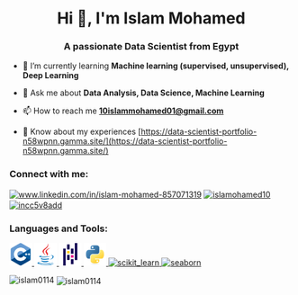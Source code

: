 <h1 align="center">Hi 👋, I'm Islam Mohamed</h1>
<h3 align="center">A passionate Data Scientist from Egypt</h3>

- 🌱 I’m currently learning **Machine learning (supervised, unsupervised), Deep Learning**

- 💬 Ask me about **Data Analysis, Data Science, Machine Learning**

- 📫 How to reach me **10islammohamed01@gmail.com**

- 📄 Know about my experiences [https://data-scientist-portfolio-n58wpnn.gamma.site/](https://data-scientist-portfolio-n58wpnn.gamma.site/)

<h3 align="left">Connect with me:</h3>
<p align="left">
<a href="https://linkedin.com/in/www.linkedin.com/in/islam-mohamed-857071319" target="blank"><img align="center" src="https://raw.githubusercontent.com/rahuldkjain/github-profile-readme-generator/master/src/images/icons/Social/linked-in-alt.svg" alt="www.linkedin.com/in/islam-mohamed-857071319" height="30" width="40" /></a>
<a href="https://kaggle.com/islamohamed10" target="blank"><img align="center" src="https://raw.githubusercontent.com/rahuldkjain/github-profile-readme-generator/master/src/images/icons/Social/kaggle.svg" alt="islamohamed10" height="30" width="40" /></a>
<a href="https://www.leetcode.com/incc5v8add" target="blank"><img align="center" src="https://raw.githubusercontent.com/rahuldkjain/github-profile-readme-generator/master/src/images/icons/Social/leet-code.svg" alt="incc5v8add" height="30" width="40" /></a>
</p>

<h3 align="left">Languages and Tools:</h3>
<p align="left"> <a href="https://www.w3schools.com/cpp/" target="_blank" rel="noreferrer"> <img src="https://raw.githubusercontent.com/devicons/devicon/master/icons/cplusplus/cplusplus-original.svg" alt="cplusplus" width="40" height="40"/> </a> <a href="https://www.java.com" target="_blank" rel="noreferrer"> <img src="https://raw.githubusercontent.com/devicons/devicon/master/icons/java/java-original.svg" alt="java" width="40" height="40"/> </a> <a href="https://pandas.pydata.org/" target="_blank" rel="noreferrer"> <img src="https://raw.githubusercontent.com/devicons/devicon/2ae2a900d2f041da66e950e4d48052658d850630/icons/pandas/pandas-original.svg" alt="pandas" width="40" height="40"/> </a> <a href="https://www.python.org" target="_blank" rel="noreferrer"> <img src="https://raw.githubusercontent.com/devicons/devicon/master/icons/python/python-original.svg" alt="python" width="40" height="40"/> </a> <a href="https://scikit-learn.org/" target="_blank" rel="noreferrer"> <img src="https://upload.wikimedia.org/wikipedia/commons/0/05/Scikit_learn_logo_small.svg" alt="scikit_learn" width="40" height="40"/> </a> <a href="https://seaborn.pydata.org/" target="_blank" rel="noreferrer"> <img src="https://seaborn.pydata.org/_images/logo-mark-lightbg.svg" alt="seaborn" width="40" height="40"/> </a> </p>

<p><img align="left" src="https://github-readme-stats.vercel.app/api/top-langs?username=islam0114&show_icons=true&locale=en&layout=compact" alt="islam0114" /></p>

<p>&nbsp;<img align="center" src="https://github-readme-stats.vercel.app/api?username=islam0114&show_icons=true&locale=en" alt="islam0114" /></p>
